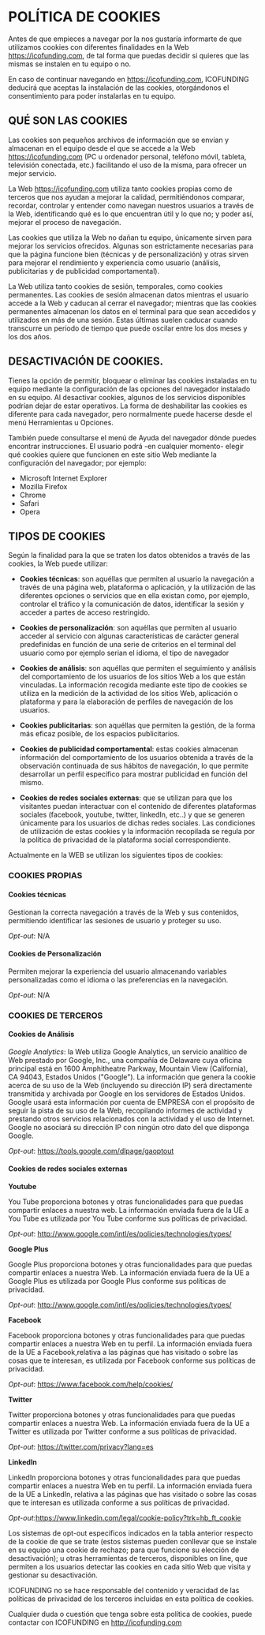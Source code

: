 # POLÍTICA DE COOKIES

Antes de que empieces a navegar por la nos gustaría informarte de que utilizamos cookies con diferentes finalidades en la Web https://icofunding.com, de tal forma que puedas decidir si quieres que las mismas se instalen en tu equipo o no.

En caso de continuar navegando en https://icofunding.com, ICOFUNDING deducirá que aceptas la instalación de las cookies, otorgándonos el consentimiento para poder instalarlas en tu equipo.

## QUÉ SON LAS COOKIES

Las cookies son pequeños archivos de información que se envían y almacenan en el equipo desde el que se accede a la Web https://icofunding.com (PC u ordenador personal, teléfono móvil, tableta, televisión conectada, etc.) facilitando el uso de la misma, para ofrecer un mejor servicio.

La Web https://icofunding.com utiliza tanto cookies propias como de terceros que nos ayudan a mejorar la calidad, permitiéndonos comparar, recordar, controlar y entender como navegan nuestros usuarios a través de la Web, identificando qué es lo que encuentran útil y lo que no; y poder así, mejorar el proceso de navegación.

Las cookies que utiliza la Web no dañan tu equipo, únicamente sirven para mejorar los servicios ofrecidos. Algunas son estrictamente necesarias para que la página funcione bien (técnicas y de personalización) y otras sirven para mejorar el rendimiento y experiencia como usuario (análisis, publicitarias y de publicidad comportamental).

La Web utiliza tanto cookies de sesión, temporales, como cookies permanentes. Las cookies de sesión almacenan datos mientras el usuario accede a la Web y caducan al cerrar el navegador; mientras que las cookies permanentes almacenan los datos en el terminal para que sean accedidos y utilizados en más de una sesión. Estas últimas suelen caducar cuando transcurre un periodo de tiempo que puede oscilar entre los dos meses y los dos años.

## DESACTIVACIÓN DE COOKIES. 

Tienes la opción de permitir, bloquear o eliminar las cookies instaladas en tu equipo mediante la configuración de las opciones del navegador instalado en su equipo. Al desactivar cookies, algunos de los servicios disponibles podrían dejar de estar operativos. La forma de deshabilitar las cookies es diferente para cada navegador, pero normalmente puede hacerse desde el menú Herramientas u Opciones.

También puede consultarse el menú de Ayuda del navegador dónde puedes encontrar instrucciones. El usuario podrá -en cualquier momento- elegir qué cookies quiere que funcionen en este sitio Web mediante la configuración del navegador; por ejemplo:

* Microsoft Internet Explorer
* Mozilla Firefox
* Chrome
* Safari
* Opera

## TIPOS DE COOKIES

Según la finalidad para la que se traten los datos obtenidos a través de las cookies, la Web puede utilizar:

* **Cookies técnicas**: son aquéllas que permiten al usuario la navegación a través de una página web, plataforma o aplicación, y la utilización de las diferentes opciones o servicios que en ella existan como, por ejemplo, controlar el tráfico y la comunicación de datos, identificar la sesión y acceder a partes de acceso restringido.

* **Cookies de personalización**: son aquéllas que permiten al usuario acceder al servicio con algunas características de carácter general predefinidas en función de una serie de criterios en el terminal del usuario como por ejemplo serian el idioma, el tipo de navegador

* **Cookies de análisis**: son aquéllas que permiten el seguimiento y análisis del comportamiento de los usuarios de los sitios Web a los que están vinculadas. La información recogida mediante este tipo de cookies se utiliza en la medición de la actividad de los sitios Web, aplicación o plataforma y para la elaboración de perfiles de navegación de los usuarios.

* **Cookies publicitarias**: son aquéllas que permiten la gestión, de la forma más eficaz posible, de los espacios publicitarios.

* **Cookies de publicidad comportamental**: estas cookies almacenan información del comportamiento de los usuarios obtenida a través de la observación continuada de sus hábitos de navegación, lo que permite desarrollar un perfil específico para mostrar publicidad en función del mismo.

* **Cookies de redes sociales externas**: que se utilizan para que los visitantes puedan interactuar con el contenido de diferentes plataformas sociales (facebook, youtube, twitter, linkedIn, etc..) y que se generen únicamente para los usuarios de dichas redes sociales. Las condiciones de utilización de estas cookies y la información recopilada se regula por la política de privacidad de la plataforma social correspondiente.

Actualmente en la WEB se utilizan los siguientes tipos de cookies:

### COOKIES PROPIAS

#### Cookies técnicas

Gestionan la correcta navegación a través de la Web y sus contenidos, permitiendo identificar las sesiones de usuario y proteger su uso.

*Opt-out*: N/A

#### Cookies de Personalización

Permiten mejorar la experiencia del usuario almacenando variables personalizadas como el idioma o las preferencias en la navegación.

*Opt-out*: N/A

### COOKIES DE TERCEROS

#### Cookies de Análisis

*Google Analytics*: la Web utiliza Google Analytics, un servicio analítico de Web prestado por Google, Inc., una compañía de Delaware cuya oficina principal está en 1600 Amphitheatre Parkway, Mountain View (California), CA 94043, Estados Unidos ("Google"). La información que genera la cookie acerca de su uso de la Web (incluyendo su dirección IP) será directamente transmitida y archivada por Google en los servidores de Estados Unidos. Google usará esta información por cuenta de EMPRESA con el propósito de seguir la pista de su uso de la Web, recopilando informes de actividad y prestando otros servicios relacionados con la actividad y el uso de Internet. Google no asociará su dirección IP con ningún otro dato del que disponga Google.

*Opt-out*: https://tools.google.com/dlpage/gaoptout

#### Cookies de redes sociales externas

**Youtube**

You Tube proporciona botones y otras funcionalidades para que puedas compartir enlaces a nuestra web. La información enviada fuera de la UE a You Tube es utilizada por You Tube conforme sus políticas de privacidad.

*Opt-out*: http://www.google.com/intl/es/policies/technologies/types/

**Google Plus**

Google Plus proporciona botones y otras funcionalidades para que puedas compartir enlaces a nuestra Web. La información enviada fuera de la UE a Google Plus es utilizada por Google Plus conforme sus políticas de privacidad.

*Opt-out*: http://www.google.com/intl/es/policies/technologies/types/

**Facebook**

Facebook proporciona botones y otras funcionalidades para que puedas compartir enlaces a nuestra Web en tu perfil. La información enviada fuera de la UE a Facebook,relativa a las páginas que has visitado o sobre las cosas que te interesan, es utilizada por Facebook conforme sus políticas de privacidad.

*Opt-out*: https://www.facebook.com/help/cookies/

**Twitter**

Twitter proporciona botones y otras funcionalidades para que puedas compartir enlaces a nuestra Web. La información enviada fuera de la UE a Twitter es utilizada por Twitter conforme a sus políticas de privacidad.

*Opt-out*: https://twitter.com/privacy?lang=es

**LinkedIn**

LinkedIn proporciona botones y otras funcionalidades para que puedas compartir enlaces a nuestra Web en tu perfil. La información enviada fuera de la UE a LinkedIn, relativa a las páginas que has visitado o sobre las cosas que te interesan es utilizada conforme a sus políticas de privacidad.

*Opt-out*:https://www.linkedin.com/legal/cookie-policy?trk=hb_ft_cookie

Los sistemas de opt-out específicos indicados en la tabla anterior respecto de la cookie de que se trate (estos sistemas pueden conllevar que se instale en su equipo una cookie de rechazo; para que funcione su elección de desactivación); u otras herramientas de terceros, disponibles on line, que permiten a los usuarios detectar las cookies en cada sitio Web que visita y gestionar su desactivación.

ICOFUNDING no se hace responsable del contenido y veracidad de las políticas de privacidad de los terceros incluidas en esta política de cookies.

Cualquier duda o cuestión que tenga sobre esta política de cookies, puede contactar con ICOFUNDING en http://icofunding.com

